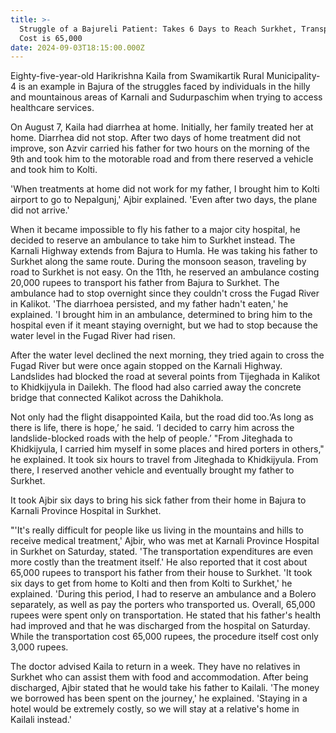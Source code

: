 ```yaml
---
title: >-
  Struggle of a Bajureli Patient: Takes 6 Days to Reach Surkhet, Transportation
  Cost is 65,000
date: 2024-09-03T18:15:00.000Z
---
```


Eighty-five-year-old Harikrishna Kaila from Swamikartik Rural Municipality-4 is an example in Bajura of the struggles faced by individuals in the hilly and mountainous areas of Karnali and Sudurpaschim when trying to access healthcare services.

On August 7, Kaila had diarrhea at home. Initially, her family treated her at home. Diarrhea did not stop. After two days of home treatment did not improve, son Azvir carried his father for two hours on the morning of the 9th and took him to the motorable road and from there reserved a vehicle and took him to Kolti.

'When treatments at home did not work for my father, I brought him to Kolti airport to go to Nepalgunj,' Ajbir explained. 'Even after two days, the plane did not arrive.'

When it became impossible to fly his father to a major city hospital, he decided to reserve an ambulance to take him to Surkhet instead. The Karnali Highway extends from Bajura to Humla. He was taking his father to Surkhet along the same route. During the monsoon season, traveling by road to Surkhet is not easy. On the 11th, he reserved an ambulance costing 20,000 rupees to transport his father from Bajura to Surkhet. The ambulance had to stop overnight since they couldn't cross the Fugad River in Kalikot. 'The diarrhoea persisted, and my father hadn't eaten,' he explained. 'I brought him in an ambulance, determined to bring him to the hospital even if it meant staying overnight, but we had to stop because the water level in the Fugad River had risen.

After the water level declined the next morning, they tried again to cross the Fugad River but were once again stopped on the Karnali Highway. Landslides had blocked the road at several points from Tijeghada in Kalikot to Khidkijyula in Dailekh. The flood had also carried away the concrete bridge that connected Kalikot across the Dahikhola.

Not only had the flight disappointed Kaila, but the road did too.‘As long as there is life, there is hope,’ he said. ‘I decided to carry him across the landslide-blocked roads with the help of people.’ "From Jiteghada to Khidkijyula, I carried him myself in some places and hired porters in others," he explained. It took six hours to travel from Jiteghada to Khidkijyula. From there, I reserved another vehicle and eventually brought my father to Surkhet.

It took Ajbir six days to bring his sick father from their home in Bajura to Karnali Province Hospital in Surkhet.

"'It's really difficult for people like us living in the mountains and hills to receive medical treatment,' Ajbir, who was met at Karnali Province Hospital in Surkhet on Saturday, stated. 'The transportation expenditures are even more costly than the treatment itself.' He also reported that it cost about 65,000 rupees to transport his father from their house to Surkhet. 'It took six days to get from home to Kolti and then from Kolti to Surkhet,' he explained. 'During this period, I had to reserve an ambulance and a Bolero separately, as well as pay the porters who transported us. Overall, 65,000 rupees were spent only on transportation. He stated that his father's health had improved and that he was discharged from the hospital on Saturday. While the transportation cost 65,000 rupees, the procedure itself cost only 3,000 rupees.

The doctor advised Kaila to return in a week. They have no relatives in Surkhet who can assist them with food and accommodation. After being discharged, Ajbir stated that he would take his father to Kailali. 'The money we borrowed has been spent on the journey,' he explained. 'Staying in a hotel would be extremely costly, so we will stay at a relative's home in Kailali instead.'
